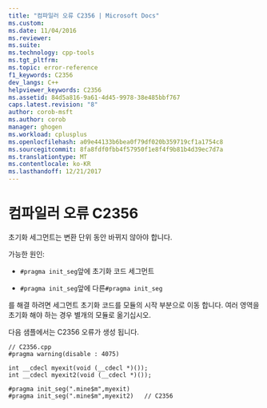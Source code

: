 ```yaml
---
title: "컴파일러 오류 C2356 | Microsoft Docs"
ms.custom: 
ms.date: 11/04/2016
ms.reviewer: 
ms.suite: 
ms.technology: cpp-tools
ms.tgt_pltfrm: 
ms.topic: error-reference
f1_keywords: C2356
dev_langs: C++
helpviewer_keywords: C2356
ms.assetid: 84d5a816-9a61-4d45-9978-38e485bbf767
caps.latest.revision: "8"
author: corob-msft
ms.author: corob
manager: ghogen
ms.workload: cplusplus
ms.openlocfilehash: a09e44133b6bea0f79df020b359719cf1a1754c8
ms.sourcegitcommit: 8fa8fdf0fbb4f57950f1e8f4f9b81b4d39ec7d7a
ms.translationtype: MT
ms.contentlocale: ko-KR
ms.lasthandoff: 12/21/2017
---
```

# <a name="compiler-error-c2356"></a>컴파일러 오류 C2356
초기화 세그먼트는 변환 단위 동안 바뀌지 않아야 합니다.  
  
 가능한 원인:  
  
-   `#pragma init_seg`앞에 초기화 코드 세그먼트  
  
-   `#pragma init_seg`앞에 다른`#pragma init_seg`  
  
 를 해결 하려면 세그먼트 초기화 코드를 모듈의 시작 부분으로 이동 합니다. 여러 영역을 초기화 해야 하는 경우 별개의 모듈로 옮기십시오.  
  
 다음 샘플에서는 C2356 오류가 생성 됩니다.  
  
```  
// C2356.cpp  
#pragma warning(disable : 4075)  
  
int __cdecl myexit(void (__cdecl *)());  
int __cdecl myexit2(void (__cdecl *)());  
  
#pragma init_seg(".mine$m",myexit)  
#pragma init_seg(".mine$m",myexit2)   // C2356  
```